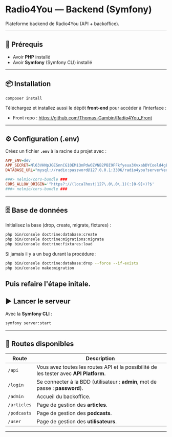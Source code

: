 # Radio4You — Backend (Symfony)

Plateforme backend de Radio4You (API + backoffice).

---

## 🧰 Prérequis

- Avoir **PHP** installé
- Avoir **Symfony** (Symfony CLI) installé

---

## 📦 Installation

```bash
composer install
```

Téléchargez et installez aussi le dépôt **front-end** pour accéder à l’interface :
- Front repo : https://github.com/Thomas-Gambin/Radio4You_Front

---

## ⚙️ Configuration (.env)

Créez un fichier **`.env`** à la racine du projet avec :

```ini
APP_ENV=dev
APP_SECRET=Nl63VHNpJGESnnCG10EMiQnPdwOZVNB2PBI9FFkfyeua3XvxabDYCoeld4gEfQmFzG0jmSd7ZJUPGoEf3mt
DATABASE_URL="mysql://radio:password@127.0.0.1:3306/radio4you?serverVersion=mariadb-8.0.35&charset=utf8mb4"

###> nelmio/cors-bundle ###
CORS_ALLOW_ORIGIN='^https?://(localhost|127\.0\.0\.1)(:[0-9]+)?$'
###< nelmio/cors-bundle ###
```

---

## 🗄️ Base de données

Initialisez la base (drop, create, migrate, fixtures) :

```bash
php bin/console doctrine:database:create
php bin/console doctrine:migrations:migrate
php bin/console doctrine:fixtures:load
```
Si jamais il y a un bug durant la procédure :

```bash
php bin/console doctrine:database:drop --force --if-exists
php bin/console make:migration
```
Puis refaire l'étape initale.
---

## ▶️ Lancer le serveur

Avec la **Symfony CLI** :

```bash
symfony server:start
```

---

## 🧭 Routes disponibles

| Route      | Description                                                                                               |
|------------|-----------------------------------------------------------------------------------------------------------|
| `/api`     | Vous avez toutes les routes API et la possibilité de les tester avec **API Platform**.                    |
| `/login`   | Se connecter à la BDD (utilisateur : **admin**, mot de passe : **password**).                             |
| `/admin`   | Accueil du backoffice.                                                                                    |
| `/articles`| Page de gestion des **articles**.                                                                         |
| `/podcasts`| Page de gestion des **podcasts**.                                                                         |
| `/user`    | Page de gestion des **utilisateurs**.                                                                     |

---
